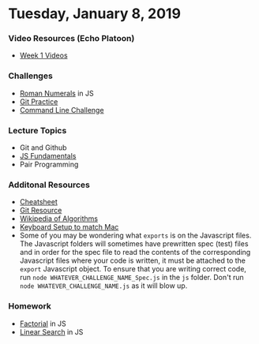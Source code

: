 Tuesday, January 8, 2019
=====================
### Video Resources (Echo Platoon)
- [Week 1 Videos](https://www.youtube.com/watch?v=MXfqHyQHmfo&list=PLu0CiQ7bzwESorYiOmwUJEdqs4YJfyMNh)

### Challenges
* [Roman Numerals](https://github.com/hotelplatoon/roman-numerals) in JS
* [Git Practice](http://learngitbranching.js.org/)
* [Command Line Challenge](https://github.com/hotelplatoon/Command-Line)

### Lecture Topics
* Git and Github
* [JS Fundamentals](https://github.com/hotelplatoon/curriculum/blob/master/week-01/lecture-materials/JSFundamentalsDay1.pdf)
* Pair Programming

### Additonal Resources
* [Cheatsheet](https://education.github.com/git-cheat-sheet-education.pdf)
* [Git Resource](https://github.com/hotelplatoon/git-resource)
* [Wikipedia of Algorithms](http://algorithm.wiki/en/app/)
* [Keyboard Setup to match Mac](https://github.com/hotelplatoon/curriculum/blob/master/week-01/lecture-materials/keyboard-setup.png)
* Some of you may be wondering what `exports` is on the Javascript files. The Javascript folders will sometimes have prewritten spec (test) files and in order for the spec file to read the contents of the corresponding Javascript files where your code is written, it must be attached to the `export` Javascript object. To ensure that you are writing correct code, run `node WHATEVER_CHALLENGE_NAME_Spec.js` in the `js` folder. Don't run `node WHATEVER_CHALLENGE_NAME.js` as it will blow up.

### Homework
* [Factorial](https://github.com/hotelplatoon/factorial) in JS
* [Linear Search](https://github.com/hotelplatoon/linear-search) in JS

